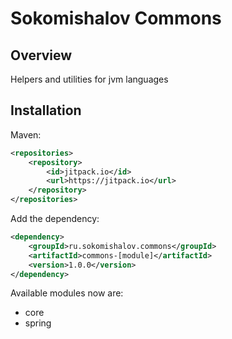 # Sokomishalov Commons

## Overview
Helpers and utilities for jvm languages

## Installation 
Maven:
```xml
<repositories>
	<repository>
        <id>jitpack.io</id>
        <url>https://jitpack.io</url>
    </repository>
</repositories>
```
Add the dependency:
```xml
<dependency>
    <groupId>ru.sokomishalov.commons</groupId>
    <artifactId>commons-[module]</artifactId>
    <version>1.0.0</version>
</dependency>
```

Available modules now are:
- core
- spring